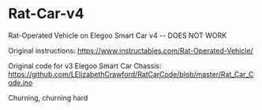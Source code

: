 # Rat-Car-v4
Rat-Operated Vehicle on Elegoo Smart Car v4 -- DOES NOT WORK

Original instructions: https://www.instructables.com/Rat-Operated-Vehicle/

Original code for v3 Elegoo Smart Car Chassis: https://github.com/LElizabethCrawford/RatCarCode/blob/master/Rat_Car_Code.ino

Churning, churning hard
